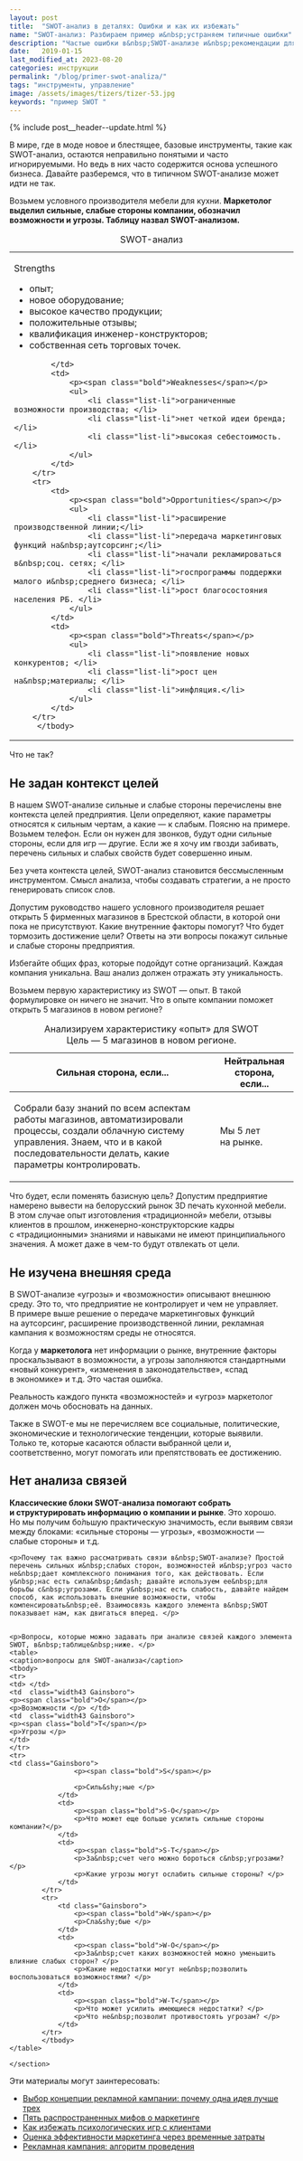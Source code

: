 ```yaml
---
layout: post
title:  "SWOT-анализ в деталях: Ошибки и как их избежать"
name: "SWOT-анализ: Разбираем пример и&nbsp;устраняем типичные ошибки"
description: "Частые ошибки в&nbsp;SWOT-анализе и&nbsp;рекомендации для их&nbsp;коррекции. Примеры и&nbsp;советы от&nbsp;консультанта по&nbsp;маркетингу и&nbsp;стратегии."
date:   2019-01-15
last_modified_at: 2023-08-20
categories: инструкции
permalink: "/blog/primer-swot-analiza/"
tags: "инструменты, управление"
image: /assets/images/tizers/tizer-53.jpg
keywords: "пример SWOT "
---
```



{% include post__header--update.html %}

<p>В&nbsp;мире, где в&nbsp;моде новое и&nbsp;блестящее, базовые инструменты, такие как SWOT-анализ, остаются неправильно понятыми и&nbsp;часто игнорируемыми. Но&nbsp;ведь в&nbsp;них часто содержится основа успешного бизнеса. Давайте разберемся, что в&nbsp;типичном SWOT-анализе может идти не&nbsp;так. </p>
<p>Возьмем условного производителя мебели для кухни. <strong>Маркетолог выделил сильные, слабые стороны компании, обозначил возможности и&nbsp;угрозы. Таблицу назвал SWOT-анализом.</strong> </p>
<table>
<caption>SWOT-анализ</caption>
<tbody>
	<tr>
			<td>
			<p><span class="bold">Strengths</span></p>
				<ul>
					<li class="list-li">опыт;</li>
					<li class="list-li">новое оборудование;</li>
					<li class="list-li">высокое качество продукции;</li>
					<li class="list-li">положительные отзывы;</li>
					<li class="list-li">квалификация инженер-конструкторов;</li>
					<li class="list-li">собственная сеть торговых точек. </li>
 				</ul>
			
				
 			</td>
			<td>
				<p><span class="bold">Weaknesses</span></p>
				<ul>
					<li class="list-li">ограниченные возможности производства; </li>
					<li class="list-li">нет четкой идеи бренда; </li>
					<li class="list-li">высокая себестоимость. </li>
 				</ul>
 			</td>
 		</tr>
		<tr>
			<td>
				<p><span class="bold">Opportunities</span></p>
				<ul>
					<li class="list-li">расширение производственной линии;</li>
					<li class="list-li">передача маркетинговых функций на&nbsp;аутсорсинг;</li>
					<li class="list-li">начали рекламироваться в&nbsp;соц. сетях; </li>
					<li class="list-li">госпрограммы поддержки малого и&nbsp;среднего бизнеса; </li>
					<li class="list-li">рост благосостояния населения РБ. </li>
 				</ul>
 			</td>
			<td>
				<p><span class="bold">Threats</span></p>
				<ul>
					<li class="list-li">появление новых конкурентов; </li>
					<li class="list-li">рост цен на&nbsp;материалы; </li>
					<li class="list-li">инфляция.</li>
 				</ul>
 			</td>
 		</tr>
		 </tbody>
 </table>

<p>Что не&nbsp;так? </p>



<section class="row-gap--m">
<h2 class="section__title h1 bold ">Не&nbsp;задан контекст целей </h2>
<p>В&nbsp;нашем SWOT-анализе сильные и&nbsp;слабые стороны перечислены вне контекста целей предприятия. Цели определяют, какие параметры относятся к&nbsp;сильным чертам, а&nbsp;какие&nbsp;— к&nbsp;слабым. Поясню на&nbsp;примере. Возьмем телефон. Если он&nbsp;нужен для звонков, будут одни сильные стороны, если для игр&nbsp;— другие. Если&nbsp;же я&nbsp;хочу им&nbsp;гвозди забивать, перечень сильных и&nbsp;слабых свойств будет совершенно иным. </p>

<p>Без&nbsp;учета контекста целей, SWOT-анализ становится бессмысленным инструментом. Смысл анализа, чтобы создавать стратегии, а&nbsp;не&nbsp;просто генерировать список слов. </p>
<p>Допустим руководство нашего условного производителя решает открыть 5&nbsp;фирменных магазинов в&nbsp;Брестской области, в&nbsp;которой они пока не&nbsp;присутствуют. Какие внутренние факторы помогут? Что будет тормозить достижение цели? Ответы на&nbsp;эти вопросы покажут сильные и&nbsp;слабые стороны предприятия. </p>
<p class="post__note">Избегайте общих фраз, которые подойдут сотне организаций. Каждая компания уникальна. Ваш анализ должен отражать эту уникальность.  </p>
<p>Возьмем первую характеристику из&nbsp;SWOT&nbsp;— опыт. В&nbsp;такой формулировке он&nbsp;ничего не&nbsp;значит. Что в&nbsp;опыте компании поможет открыть 5&nbsp;магазинов в&nbsp;новом регионе? </p>

<table>
<caption>Анализируем характеристику &laquo;опыт&raquo; для SWOT <br/>
Цель&nbsp;— 5&nbsp;магазинов в&nbsp;новом регионе. </caption>
<thead>
<tr>
<th class="width50">Сильная сторона, если... </th>
<th class="width50">Нейтральная сторона, если...</th>
</tr>
</thead>
<tbody>
<tr>
<td>
	<p>Cобрали базу знаний по&nbsp;всем аспектам работы магазинов, автоматизировали процессы, создали облачную систему управления. Знаем, что и&nbsp;в&nbsp;какой последовательности делать, какие параметры контролировать. </p>
</td>
<td>
<p>Мы&nbsp;5&nbsp;лет на&nbsp;рынке. </p>
</td>
</tr>
</tbody>
</table>


<p>Что будет, если поменять базисную цель? Допустим предприятие намерено вывести на&nbsp;белорусский рынок 3D&nbsp;печать кухонной мебели. В&nbsp;этом случае опыт изготовления «традиционной» мебели, отзывы клиентов в&nbsp;прошлом, инженерно-конструкторские кадры с&nbsp;«традиционными» знаниями и&nbsp;навыками не&nbsp;имеют принципиального значения. А&nbsp;может даже в&nbsp;чем-то будут отвлекать от&nbsp;цели. </p>
</section>


<section class="row-gap--m">
<h2 class="section__title h1 bold ">Не&nbsp;изучена внешняя среда </h2>
<p>В&nbsp;SWOT-анализе «угрозы» и&nbsp;«возможности» описывают внешнюю среду. Это&nbsp;то, что предприятие не&nbsp;контролирует и&nbsp;чем не&nbsp;управляет. В&nbsp;примере выше решение о&nbsp;передаче маркетинговых функций на&nbsp;аутсорсинг, расширение производственной линии, рекламная кампания к&nbsp;возможностям среды не&nbsp;относятся. </p>
<p>Когда у&nbsp;<b>маркетолога</b> нет информации о&nbsp;рынке, внутренние факторы проскальзывают в&nbsp;возможности, а&nbsp;угрозы заполняются стандартными «новый конкурент», «изменения в&nbsp;законодательстве», «спад в&nbsp;экономике» и&nbsp;т.д. Это частая ошибка. </p>
<p class="post__note">Реальность каждого пункта «возможностей» и&nbsp;«угроз» маркетолог должен мочь обосновать на&nbsp;данных. </p>
<p>Также в&nbsp;SWOT-е мы&nbsp;не&nbsp;перечисляем все социальные, политические, экономические и&nbsp;технологические тенденции, которые выявили. Только&nbsp;те, которые касаются области выбранной цели&nbsp;и, соответственно, могут помогать или препятствовать ее&nbsp;достижению. </p>
</section>


<section class="row-gap--m">
	<h2 class="section__title h1 bold ">Нет анализа связей </h2>
	<p><strong>Классические блоки SWOT-анализа помогают собрать и&nbsp;структурировать информацию о&nbsp;компании и&nbsp;рынке</strong>. Это хорошо. Но&nbsp;мы&nbsp;получим бо&#x301;льшую практическую значимость, если выявим связи между блоками: «сильные стороны&nbsp;— угрозы», «возможности&nbsp;— слабые стороны» и&nbsp;т.д. </p>

	<p>Почему так важно рассматривать связи в&nbsp;SWOT-анализе? Простой перечень сильных и&nbsp;слабых сторон, возможностей и&nbsp;угроз часто не&nbsp;дает комплексного понимания того, как действовать. Если у&nbsp;нас есть сила&nbsp;&mdash; давайте используем ее&nbsp;для борьбы с&nbsp;угрозами. Если у&nbsp;нас есть слабость, давайте найдем способ, как использовать внешние возможности, чтобы компенсировать&nbsp;её. Взаимосвязь каждого элемента в&nbsp;SWOT показывает нам, как двигаться вперед. </p>


	<p>Вопросы, которые можно задавать при анализе связей каждого элемента SWOT, в&nbsp;таблице&nbsp;ниже. </p>
	<table>
	<caption>вопросы для SWOT-анализа</caption>
	<tbody>
	<tr>
	<td> </td>
	<td  class="width43 Gainsboro">
	<p><span class="bold">O</span></p>
	<p>Возможности </p> </td>
	<td  class="width43 Gainsboro">
	<p><span class="bold">T</span></p>
	<p>Угрозы </p>
	</td>
	</tr>
	<tr>
	<td class="Gainsboro">
					<p><span class="bold">S</span></p>
					
					<p>Силь&shy;ные </p>
				</td>
				<td>
					<p><span class="bold">S-O</span></p>
					<p>Что может еще больше усилить сильные стороны компании?</p>
				</td>
				<td>
					<p><span class="bold">S-T</span></p>
					<p>За&nbsp;счет чего можно бороться с&nbsp;угрозами? </p>
					<p>Какие угрозы могут ослабить сильные стороны? </p>
				</td>
			</tr>
			<tr>
				<td class="Gainsboro">
					<p><span class="bold">W</span></p>
					<p>Сла&shy;бые </p>
				</td>
				<td>
					<p><span class="bold">W-O</span></p>
					<p>За&nbsp;счет каких возможностей можно уменьшить влияние слабых сторон? </p>
					<p>Какие недостатки могут не&nbsp;позволить воспользоваться возможностями? </p>
				</td>
				<td>
					<p><span class="bold">W-T</span></p>
					<p>Что может усилить имеющиеся недостатки? </p>
					<p>Что не&nbsp;позволит противостоять угрозам? </p>
				</td>
			</tr>
			</tbody>
	</table>

	</section>


<footer class="additive-spacing">
<p class="mb-m mt-m"> Эти материалы могут заинтересовать:</p>
<ul class="addictive-spacing">
<li class="list-li">
  <a href="/blog/choice/" class="link"> Выбор концепции рекламной кампании: почему одна идея лучше трех </a>
</li>
<li class="list-li">
  <a href="/blog/misconceptions/" class="link"> Пять распространенных мифов о&nbsp;маркетинге</a>
</li>
<li class="list-li">
  <a href="/blog/igra/" class="link">Как&nbsp;избежать психологических игр с&nbsp;клиентами</a>
</li>
<li class="list-li">
  <a href="/blog/effektivnost-marketinga/" class="link">Оценка эффективности маркетинга через временные затраты</a>
</li>
<li class="list-li">
  <a href="/blog/algoritm-provedeniya-reklamnoj-kampanii/" class="link">Рекламная кампания: алгоритм проведения</a>
</li>
</ul>
</footer>